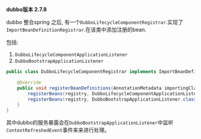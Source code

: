 **dubbo版本 2.7.8**

dubbo 整合spring 之后, 有一个`DubboLifecycleComponentRegistrar`.实现了`ImportBeanDefinitionRegistrar`.在该类中添加注册的bean.

包括: 

1. `DubboLifecycleComponentApplicationListener`
2. `DubboBootstrapApplicationListener`

```java
public class DubboLifecycleComponentRegistrar implements ImportBeanDefinitionRegistrar {

    @Override
    public void registerBeanDefinitions(AnnotationMetadata importingClassMetadata, BeanDefinitionRegistry registry) {
        registerBeans(registry, DubboLifecycleComponentApplicationListener.class);
        registerBeans(registry, DubboBootstrapApplicationListener.class);
    }
}
```

其中dubbo的服务暴露会在`DubboBootstrapApplicationListener`中监听`ContextRefreshedEvent`事件来来进行处理。